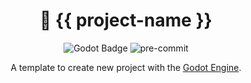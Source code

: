 
<div align="center">

# 📝 {{ project-name }}

![Godot Badge](https://img.shields.io/badge/godot-3.5-blue?logo=Godot-Engine&logoColor=white) ![pre-commit](https://img.shields.io/badge/pre--commit-enabled-brightgreen?logo=pre-commit&logoColor=white)

A template to create new project with the [Godot Engine](https://godotengine.org/).

</div>
